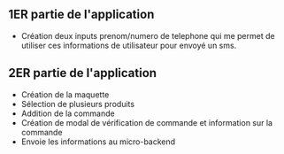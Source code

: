 ## 1ER partie de l'application

- Création deux inputs prenom/numero de telephone qui me permet de utiliser ces informations de utilisateur pour envoyé un sms.

## 2ER partie de l'application

- Création de la maquette
- Sélection de plusieurs produits
- Addition de la commande
- Création de modal de vérification de commande et information sur la commande
- Envoie les informations au micro-backend
